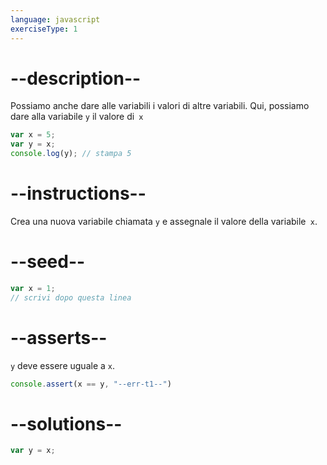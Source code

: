 ```yaml
---
language: javascript
exerciseType: 1
---
```


# --description--

Possiamo anche dare alle variabili i valori di altre variabili.
Qui, possiamo dare alla variabile `y` il valore di` x`
```javascript
var x = 5;
var y = x;
console.log(y); // stampa 5
```

# --instructions--

Crea una nuova variabile chiamata `y` e assegnale il valore della variabile` x`.

# --seed--

```javascript
var x = 1;
// scrivi dopo questa linea
```

# --asserts--

`y` deve essere uguale a `x`.

```javascript
console.assert(x == y, "--err-t1--")
```

# --solutions--

```javascript
var y = x;
```
